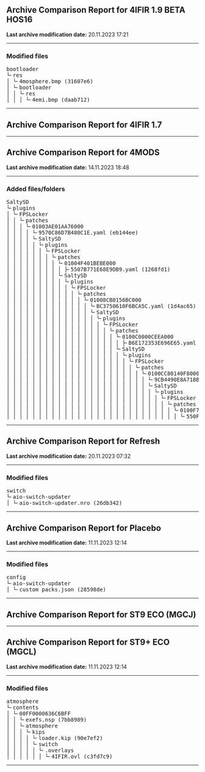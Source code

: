 <h2>Archive Comparison Report for <b>4IFIR 1.9 BETA HOS16</b></h2><b>Last archive modification date:</b> 20.11.2023 17:21<hr>

<h3>Modified files</h3>
<pre>bootloader
└╴res
│ └╴4mosphere.bmp (31607e6)
│ └╴bootloader
│ │ └╴res
│ │ │ └╴4emi.bmp (daab712)
</pre>
<hr>

<h2>Archive Comparison Report for <b>4IFIR 1.7</b></h2><hr>

<h2>Archive Comparison Report for <b>4MODS</b></h2><b>Last archive modification date:</b> 14.11.2023 18:48<hr>

<h3>Added files/folders</h3>
<pre>SaltySD
└╴plugins
│ └╴FPSLocker
│ │ └╴patches
│ │ │ └╴01003AE01AA76000
│ │ │ │ └╴9570C86D7B480C1E.yaml (eb144ee)
│ │ │ │ └╴SaltySD
│ │ │ │ │ └╴plugins
│ │ │ │ │ │ └╴FPSLocker
│ │ │ │ │ │ │ └╴patches
│ │ │ │ │ │ │ │ └╴01004F401BEBE000
│ │ │ │ │ │ │ │ │ ├╴5507B771E68E9DB9.yaml (1268fd1)
│ │ │ │ │ │ │ │ └╴SaltySD
│ │ │ │ │ │ │ │ │ └╴plugins
│ │ │ │ │ │ │ │ │ │ └╴FPSLocker
│ │ │ │ │ │ │ │ │ │ │ └╴patches
│ │ │ │ │ │ │ │ │ │ │ │ └╴01008CB0156BC000
│ │ │ │ │ │ │ │ │ │ │ │ │ └╴BC3750610F6BCA5C.yaml (1d4ac65)
│ │ │ │ │ │ │ │ │ │ │ │ │ └╴SaltySD
│ │ │ │ │ │ │ │ │ │ │ │ │ │ └╴plugins
│ │ │ │ │ │ │ │ │ │ │ │ │ │ │ └╴FPSLocker
│ │ │ │ │ │ │ │ │ │ │ │ │ │ │ │ └╴patches
│ │ │ │ │ │ │ │ │ │ │ │ │ │ │ │ │ └╴0100C0000CEEA000
│ │ │ │ │ │ │ │ │ │ │ │ │ │ │ │ │ │ ├╴B6E172353E696E65.yaml (75d53b2)
│ │ │ │ │ │ │ │ │ │ │ │ │ │ │ │ │ └╴SaltySD
│ │ │ │ │ │ │ │ │ │ │ │ │ │ │ │ │ │ └╴plugins
│ │ │ │ │ │ │ │ │ │ │ │ │ │ │ │ │ │ │ └╴FPSLocker
│ │ │ │ │ │ │ │ │ │ │ │ │ │ │ │ │ │ │ │ └╴patches
│ │ │ │ │ │ │ │ │ │ │ │ │ │ │ │ │ │ │ │ │ └╴0100CC80140F8000
│ │ │ │ │ │ │ │ │ │ │ │ │ │ │ │ │ │ │ │ │ │ └╴9CB4490E8A718BAE.yaml (d143628)
│ │ │ │ │ │ │ │ │ │ │ │ │ │ │ │ │ │ │ │ │ │ └╴SaltySD
│ │ │ │ │ │ │ │ │ │ │ │ │ │ │ │ │ │ │ │ │ │ │ └╴plugins
│ │ │ │ │ │ │ │ │ │ │ │ │ │ │ │ │ │ │ │ │ │ │ │ └╴FPSLocker
│ │ │ │ │ │ │ │ │ │ │ │ │ │ │ │ │ │ │ │ │ │ │ │ │ └╴patches
│ │ │ │ │ │ │ │ │ │ │ │ │ │ │ │ │ │ │ │ │ │ │ │ │ │ └╴0100F7E00C70E000
│ │ │ │ │ │ │ │ │ │ │ │ │ │ │ │ │ │ │ │ │ │ │ │ │ │ │ └╴550F2E8B387B4520.yaml (fc8f67e)
</pre>
<hr>

<h2>Archive Comparison Report for <b>Refresh</b></h2><b>Last archive modification date:</b> 20.11.2023 07:32<hr>

<h3>Modified files</h3>
<pre>switch
└╴aio-switch-updater
│ └╴aio-switch-updater.nro (26db342)
</pre>
<hr>

<h2>Archive Comparison Report for <b>Placebo</b></h2><b>Last archive modification date:</b> 11.11.2023 12:14<hr>

<h3>Modified files</h3>
<pre>config
└╴aio-switch-updater
│ └╴custom_packs.json (28598de)
</pre>
<hr>

<h2>Archive Comparison Report for <b>ST9 ECO (MGCJ)</b></h2><hr>

<h2>Archive Comparison Report for <b>ST9+ ECO (MGCL)</b></h2><b>Last archive modification date:</b> 11.11.2023 12:14<hr>

<h3>Modified files</h3>
<pre>atmosphere
└╴contents
│ └╴00FF0000636C6BFF
│ │ └╴exefs.nsp (7bb8989)
│ │ └╴atmosphere
│ │ │ └╴kips
│ │ │ │ └╴loader.kip (90e7ef2)
│ │ │ │ └╴switch
│ │ │ │ │ └╴.overlays
│ │ │ │ │ │ └╴4IFIR.ovl (c3fd7c9)
</pre>
<hr>

